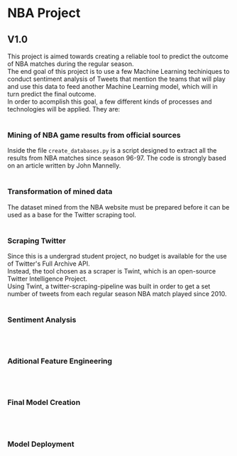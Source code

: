 # NBA Project

## V1.0

This project is aimed towards creating a reliable tool to predict the outcome of NBA matches during the regular season.<br>
The end goal of this project is to use a few Machine Learning techiniques to conduct sentiment analysis of Tweets that mention the teams that will play and use this data to feed another Machine Learning model, which will in turn predict the final outcome.<br>
In order to acomplish this goal, a few different kinds of processes and technologies will be applied. They are:
<br>
<br>

### Mining of NBA game results from official sources
Inside the file <code>create_databases.py</code> is a script designed to extract all the results from NBA matches since season 96-97. The code is strongly based on an article written by John Mannelly.
<br>
<br>

### Transformation of mined data
The dataset mined from the NBA website must be prepared before it can be used as a base for the Twitter scraping tool.
<br>
<br>

### Scraping Twitter
Since this is a undergrad student project, no budget is available for the use of Twitter's Full Archive API.<br>
Instead, the tool chosen as a scraper is Twint, which is an open-source Twitter Intelligence Project. <br>
Using Twint, a twitter-scraping-pipeline was built in order to get a set number of tweets from each regular season NBA match played since 2010. 
<br>
<br>

### Sentiment Analysis
<br>
<br>

### Aditional Feature Engineering 
<br>
<br>

### Final Model Creation
<br>
<br>

### Model Deployment
<br>
<br>
